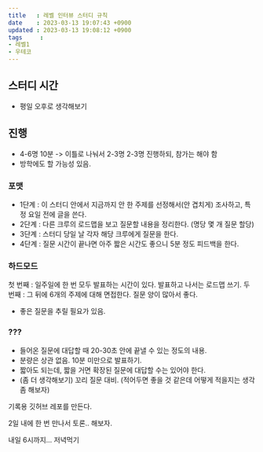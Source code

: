 ```yaml
---
title   : 레벨 인터뷰 스터디 규칙
date    : 2023-03-13 19:07:43 +0900
updated : 2023-03-13 19:08:12 +0900
tags     : 
- 레벨1
- 우테코
---
```


## 스터디 시간

- 평일 오후로 생각해보기

## 진행

- 4-6명 10분 -> 이틀로 나눠서 2-3명 2-3명 진행하되, 참가는 해야 함
- 방학에도 할 가능성 있음.

### 포맷

- 1단계 : 이 스터디 안에서 지금까지 안 한 주제를 선정해서(안 겹치게) 조사하고, 특정 요일 전에 글을 쓴다.
- 2단계 : 다른 크루의 로드맵을 보고 질문할 내용을 정리한다. (명당 몇 개 질문 할당)
- 3단계 : 스터디 당일 날 각자 해당 크루에게 질문을 한다.
- 4단계 : 질문 시간이 끝나면 아주 짧은 시간도 좋으니 5분 정도 피드백을 한다.

### 하드모드

첫 번째 : 일주일에 한 번 모두 발표하는 시간이 있다. 발표하고 나서는 로드맵 쓰기.
두 번째 : 그 뒤에 6개의 주제에 대해 면접한다.
질문 양이 많아서 좋다.
- 좋은 질문을 추릴 필요가 있음.

### ???
- 들어온 질문에 대답할 때 20-30초 안에 끝낼 수 있는 정도의 내용.
- 분량은 상관 없음. 10분 미만으로 발표하기.
- 짧아도 되는데, 짧을 거면 확장된 질문에 대답할 수는 있어야 한다. 
- (좀 더 생각해보기) 꼬리 질문 대비. (적어두면 좋을 것 같은데 어떻게 적을지는 생각 좀 해보자)

기록용 깃허브 레포를 만든다.

2일 내에 한 번 만나서 토론.. 해보자.

내일 6시까지... 저녁먹기